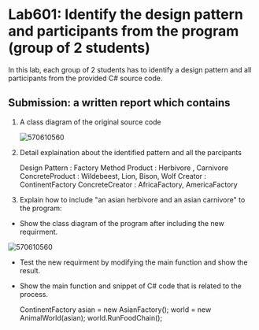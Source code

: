 # Lab601: Identify the design pattern and participants from the program (group of 2 students)

In this lab, each group of 2 students has to identify a design pattern and all participants 
from the provided C# source code. 

## Submission: a written report which contains

1. A class diagram of the original source code

	![570610560](http://www.mx7.com/i/586/vpTaHo.png)

2. Detail explaination about the identified pattern and all the parcipants

	Design Pattern : Factory Method
	Product : Herbivore , Carnivore
	ConcreteProduct :  Wildebeest, Lion, Bison, Wolf
	Creator : ContinentFactory
	ConcreteCreator : AfricaFactory, AmericaFactory

3. Explain how to include "an asian herbivore and an asian carnivore" to the program: 
  - Show the class diagram of the program after including the new requirment.

  ![570610560](http://www.mx7.com/i/45b/iQEE0R.png)

  - Test the new requirment by modifying the main function and show the result.
  - Show the main function and snippet of C# code that is related to the process.

      ContinentFactory asian = new AsianFactory();
      world = new AnimalWorld(asian);
      world.RunFoodChain();

